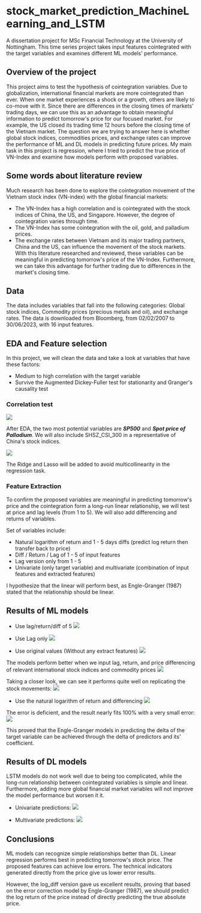 # stock_market_prediction_MachineLearning_and_LSTM
A dissertation project for MSc Financial Technology at the University of Nottingham. This time series project takes input features cointegrated with the target variables and examines different ML models' performance.

## Overview of the project
This project aims to test the hypothesis of cointegration variables. Due to globalization, international financial markets are more cointegrated than ever. When one market experiences a shock or a growth, others are likely to co-move with it. Since there are differences in the closing times of markets' trading days, we can use this as an advantage to obtain meaningful information to predict tomorrow's price for our focused market. For example, the US closed its trading time 12 hours before the closing time of the Vietnam market. The question we are trying to answer here is whether global stock indices, commodities prices, and exchange rates can improve the performance of ML and DL models in predicting future prices. My main task in this project is regression, where I tried to predict the true price of VN-Index and examine how models perform with proposed variables.

## Some words about literature review
Much research has been done to explore the cointegration movement of the Vietnam stock index (VN-index) with the global financial markets:
- The VN-Index has a high correlation and is cointegrated with the stock indices of China, the US, and Singapore. However, the degree of cointegration varies through time.
- The VN-Index has some cointegration with the oil, gold, and palladium prices.
- The exchange rates between Vietnam and its major trading partners, China and the US, can influence the movement of the stock markets.
With this literature researched and reviewed, these variables can be meaningful in predicting tomorrow's price of the VN-Index. Furthermore, we can take this advantage for further trading due to differences in the market's closing time.

## Data
The data includes variables that fall into the following categories: Global stock indices, Commodity prices (precious metals and oil), and exchange rates. The data is downloaded from Bloomberg, from 02/02/2007 to 30/06/2023, with 16 input features.

## EDA and Feature selection
In this project, we will clean the data and take a look at variables that have these factors:
- Medium to high correlation with the target variable
- Survive the Augmented Dickey-Fuller test for stationarity and Granger's causality test

### Correlation test
![](https://github.com/DuyDoanLearning/stock_market_prediction_MachineLearning_and_LSTM/blob/Stock-Prediction/Images/Correlation_Test_1.png)

After EDA, the two most potential variables are **_SP500_** and **_Spot price of Palladium_**. We will also include SHSZ_CSI_300 in a representative of China's stock indices.

![](https://github.com/DuyDoanLearning/stock_market_prediction_MachineLearning_and_LSTM/blob/Stock-Prediction/Images/Correlation_Test_2.png)

The Ridge and Lasso will be added to avoid multicollinearity in the regression task.

### Feature Extraction
To confirm the proposed variables are meaningful in predicting tomorrow's price and the cointegration form a long-run linear relationship, we will test at price and lag levels (from 1 to 5). We will also add differencing and returns of variables.

Set of variables include:
- Natural logarithm of return and 1 - 5 days diffs (predict log return then transfer back to price)
- Diff / Return / Lag of 1 - 5 of input features
- Lag version only from 1 - 5
- Univariate (only target variable) and multivariate (combination of input features and extracted features)

I hypothesize that the linear will perform best, as Engle-Granger (1987) stated that the relationship should be linear.

## Results of ML models
- Use lag/return/diff of 5
![](https://github.com/DuyDoanLearning/stock_market_prediction_MachineLearning_and_LSTM/blob/Stock-Prediction/Images/results_log%20ret%20diff.png)

- Use Lag only
![](https://github.com/DuyDoanLearning/stock_market_prediction_MachineLearning_and_LSTM/blob/Stock-Prediction/Images/results_img_lag%20only.png)

- Use original values (Without any extract features)
![](https://github.com/DuyDoanLearning/stock_market_prediction_MachineLearning_and_LSTM/blob/Stock-Prediction/Images/Original_values.png)

The models perform better when we input lag, return, and price differencing of relevant international stock indices and commodity prices
![](https://github.com/DuyDoanLearning/stock_market_prediction_MachineLearning_and_LSTM/blob/Stock-Prediction/Images/results_img_prediction_multi.png)

Taking a closer look, we can see it performs quite well on replicating the stock movements:
![](https://github.com/DuyDoanLearning/stock_market_prediction_MachineLearning_and_LSTM/blob/Stock-Prediction/Images/results_img_lag%20only_closer.png)

- Use the natural logarithm of return and differencing
![](https://github.com/DuyDoanLearning/stock_market_prediction_MachineLearning_and_LSTM/blob/Stock-Prediction/Images/result_img_coint_prediction.png)

The error is deficient, and the result nearly fits 100% with a very small error:
![](https://github.com/DuyDoanLearning/stock_market_prediction_MachineLearning_and_LSTM/blob/Stock-Prediction/Images/results_table_log_diff%20version.png)

This proved that the Engle-Granger models in predicting the delta of the target variable can be achieved through the delta of predictors and its' coefficient. 

## Results of DL models
LSTM models do not work well due to being too complicated, while the long-run relationship between cointegrated variables is simple and linear. Furthermore, adding more global financial market variables will not improve the model performance but worsen it it.

- Univariate predictions:
![](https://github.com/DuyDoanLearning/stock_market_prediction_MachineLearning_and_LSTM/blob/Stock-Prediction/Images/results_lstm_uni.png)

- Multivariate predictions:
![](https://github.com/DuyDoanLearning/stock_market_prediction_MachineLearning_and_LSTM/blob/Stock-Prediction/Images/results_img_multi_lstm.png)

## Conclusions
ML models can recognize simple relationships better than DL. Linear regression performs best in predicting tomorrow's stock price. The proposed features can achieve low errors. The technical indicators generated directly from the price give us lower error results.

However, the log_diff version gave us excellent results, proving that based on the error correction model by Engle-Granger (1987), we should predict the log return of the price instead of directly predicting the true absolute price.

